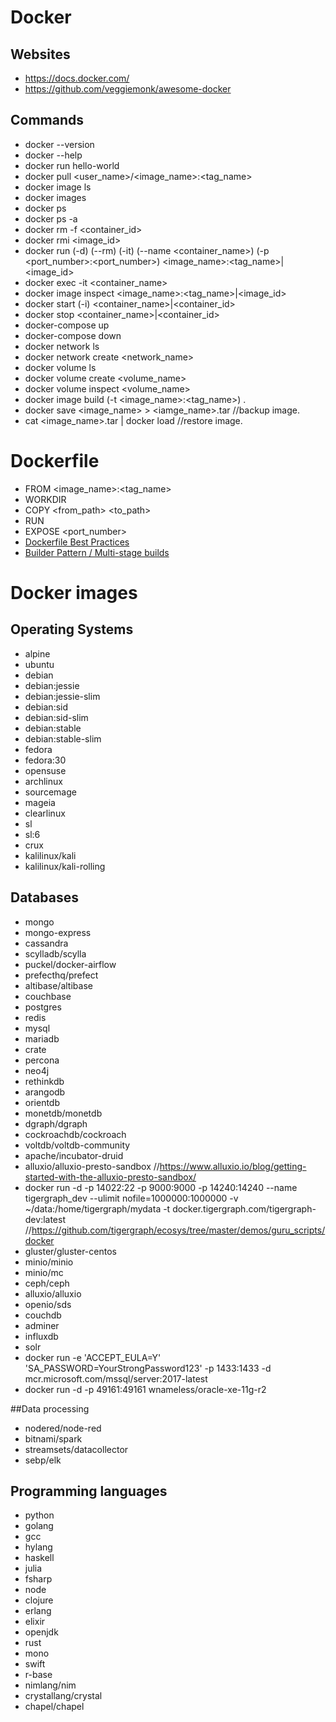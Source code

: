 # Docker
## Websites
* <https://docs.docker.com/>
* <https://github.com/veggiemonk/awesome-docker>

## Commands
* docker --version
* docker --help
* docker run hello-world
* docker pull <user_name>/<image_name>:<tag_name>
* docker image ls
* docker images
* docker ps
* docker ps -a
* docker rm -f <container_id>
* docker rmi <image_id>
* docker run (-d) (--rm) (-it) (--name <container_name>) (-p <port_number>:<port_number>) <image_name>:<tag_name>|<image_id>
* docker exec -it <container_name> <command>
* docker image inspect <image_name>:<tag_name>|<image_id>
* docker start (-i) <container_name>|<container_id>
* docker stop <container_name>|<container_id>
* docker-compose up
* docker-compose down
* docker network ls
* docker network create <network_name>
* docker volume ls
* docker volume create <volume_name>
* docker volume inspect <volume_name>
* docker image build (-t <image_name>:<tag_name>) .
* docker save <image_name> > <iamge_name>.tar //backup image.
* cat <image_name>.tar | docker load //restore image.


# Dockerfile

* FROM <image_name>:<tag_name>
* WORKDIR <path>
* COPY <from_path> <to_path>
* RUN <command>
* EXPOSE <port_number>
* [Dockerfile Best Practices](https://docs.docker.com/develop/develop-images/dockerfile_best-practices/)
* [Builder Pattern / Multi-stage builds](https://docs.docker.com/develop/develop-images/multistage-build/)


# Docker images

## Operating Systems
* alpine
* ubuntu
* debian
* debian:jessie
* debian:jessie-slim
* debian:sid
* debian:sid-slim
* debian:stable
* debian:stable-slim
* fedora
* fedora:30
* opensuse
* archlinux
* sourcemage
* mageia
* clearlinux
* sl
* sl:6
* crux
* kalilinux/kali
* kalilinux/kali-rolling

## Databases
* mongo
* mongo-express
* cassandra
* scylladb/scylla
* puckel/docker-airflow
* prefecthq/prefect
* altibase/altibase
* couchbase
* postgres
* redis
* mysql
* mariadb
* crate
* percona
* neo4j
* rethinkdb
* arangodb
* orientdb
* monetdb/monetdb
* dgraph/dgraph
* cockroachdb/cockroach
* voltdb/voltdb-community
* apache/incubator-druid
* alluxio/alluxio-presto-sandbox //https://www.alluxio.io/blog/getting-started-with-the-alluxio-presto-sandbox/
* docker run -d -p 14022:22 -p 9000:9000 -p 14240:14240 --name tigergraph_dev --ulimit nofile=1000000:1000000 -v ~/data:/home/tigergraph/mydata -t docker.tigergraph.com/tigergraph-dev:latest //https://github.com/tigergraph/ecosys/tree/master/demos/guru_scripts/docker
* gluster/gluster-centos
* minio/minio
* minio/mc
* ceph/ceph
* alluxio/alluxio
* openio/sds
* couchdb
* adminer
* influxdb
* solr
* docker run -e 'ACCEPT_EULA=Y' 'SA_PASSWORD=YourStrongPassword123' -p 1433:1433 -d mcr.microsoft.com/mssql/server:2017-latest
* docker run -d -p 49161:49161 wnameless/oracle-xe-11g-r2





##Data processing
* nodered/node-red
* bitnami/spark
* streamsets/datacollector
* sebp/elk




## Programming languages
* python
* golang
* gcc
* hylang
* haskell
* julia
* fsharp
* node
* clojure
* erlang
* elixir
* openjdk
* rust
* mono
* swift
* r-base
* nimlang/nim
* crystallang/crystal
* chapel/chapel




